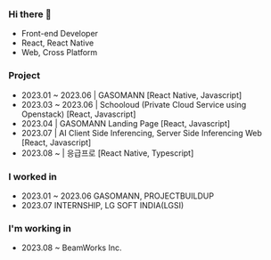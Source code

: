 ### Hi there 👋
- Front-end Developer
- React, React Native
- Web, Cross Platform

### Project
- 2023.01 ~ 2023.06 | GASOMANN [React Native, Javascript]
- 2023.03 ~ 2023.06 | Schooloud (Private Cloud Service using Openstack) [React, Javascript]
- 2023.04 | GASOMANN Landing Page [React, Javascript]
- 2023.07 | AI Client Side Inferencing, Server Side Inferencing Web [React, Javascript]
- 2023.08 ~ | 응급프로 [React Native, Typescript]

### I worked in
- 2023.01 ~ 2023.06 GASOMANN, PROJECTBUILDUP
- 2023.07 INTERNSHIP, LG SOFT INDIA(LGSI)

### I'm working in
- 2023.08 ~ BeamWorks Inc.


<!--
**Sebyeok/Sebyeok** is a ✨ _special_ ✨ repository because its `README.md` (this file) appears on your GitHub profile.

Here are some ideas to get you started:

- 🔭 I’m currently working on ...
- 🌱 I’m currently learning ...
- 👯 I’m looking to collaborate on ...
- 🤔 I’m looking for help with ...
- 💬 Ask me about ...
- 📫 How to reach me: ...
- 😄 Pronouns: ...
- ⚡ Fun fact: ...
-->
